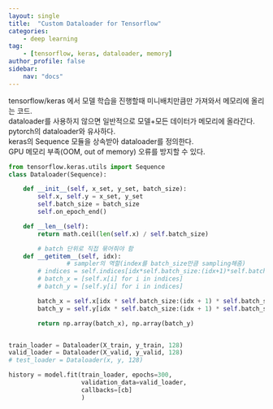 ```yaml
---
layout: single
title:  "Custom Dataloader for Tensorflow"
categories: 
    - deep learning
tag:
    - [tensorflow, keras, dataloader, memory]    
author_profile: false
sidebar:
    nav: "docs"
---
```

tensorflow/keras 에서 모델 학습을 진행할때 미니배치만큼만 가져와서 메모리에 올리는 코드.  
dataloader를 사용하지 않으면 일반적으로 모델+모든 데이터가 메모리에 올라간다.  
pytorch의 dataloader와 유사하다.  
keras의 Sequence 모듈을 상속받아 dataloader를 정의한다.  
GPU 메모리 부족(OOM, out of memory) 오류를 방지할 수 있다.  

```python
from tensorflow.keras.utils import Sequence
class Dataloader(Sequence):

    def __init__(self, x_set, y_set, batch_size):
        self.x, self.y = x_set, y_set
        self.batch_size = batch_size
        self.on_epoch_end()

    def __len__(self):
        return math.ceil(len(self.x) / self.batch_size)

		# batch 단위로 직접 묶어줘야 함
    def __getitem__(self, idx):
				# sampler의 역할(index를 batch_size만큼 sampling해줌)
        # indices = self.indices[idx*self.batch_size:(idx+1)*self.batch_size]
        # batch_x = [self.x[i] for i in indices]
        # batch_y = [self.y[i] for i in indices]

        batch_x = self.x[idx * self.batch_size:(idx + 1) * self.batch_size]
        batch_y = self.y[idx * self.batch_size:(idx + 1) * self.batch_size]

        return np.array(batch_x), np.array(batch_y)


train_loader = Dataloader(X_train, y_train, 128)
valid_loader = Dataloader(X_valid, y_valid, 128)
# test_loader = Dataloader(x, y, 128)

history = model.fit(train_loader, epochs=300, 
                    validation_data=valid_loader,
                    callbacks=[cb]
                    )
```